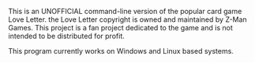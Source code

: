 This is an UNOFFICIAL command-line version of the popular card game Love Letter. the Love Letter copyright is owned and maintained by Z-Man Games. This project is a fan project dedicated to the game and is not intended to be distributed for profit.

This program currently works on Windows and Linux based systems.
